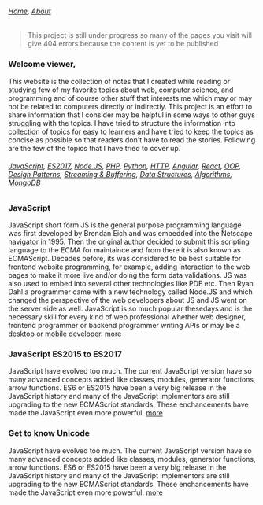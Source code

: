 ###### *[Home](https://tashbalrai.github.io)*, [About](/about.html)

> This project is still under progress so many of the pages you visit will give 404 errors because the content is yet to be published

### Welcome viewer, 
This website is the collection of notes that I created while reading or studying few of my favorite topics about web, computer science, and programming and of course other stuff that interests me which may or may not be related to computers directly or indirectly. This project is an effort to share information that I consider may be helpful in some ways to other guys struggling with the topics. I have tried to structure the information into collection of topics for easy to learners and have tried to keep the topics as concise as possible so that readers don't have to read the stories. Following are the few of the topics that I have tried to cover up.

###### [JavaScript](/js/index.html), [ES2017](/es2017/index.html), [Node.JS](/nodejs/index.html), [PHP](/php/index.html), [Python](/py/index.html), [HTTP](/http/index.html), [Angular](/angular/index.html), [React](/react/index.html), [OOP](/oop/index.html), [Design Patterns](/design-pattern/index.html), [Streaming & Buffering](/streams/index.html), [Data Structures](/ds/index.html), [Algorithms](/algo/index.html), [MongoDB](/mongodb/index.html)

### JavaScript
JavaScript short form JS is the general purpose programming language was first developed by Brendan Eich and was embedded into the Netscape navigator in 1995. Then the original author decided to submit this scripting language to the ECMA for maintaince and from there it is also known as ECMAScript. Decades before, its was considered to be best suitable for frontend website programming, for example, adding interaction to the web pages to make it more live and/or doing the form data validations. JS was also used to embed into several other technologies like PDF etc. Then Ryan Dahl a programmer came with a new technology called Node.JS and which changed the perspective of the web developers about JS and JS went on the server side as well. JavaScript is so much popular thesedays and is the necessary skill for every kind of web professional whether web designer, frontend programmer or backend programmer writing APIs or may be a desktop or mobile developer. [more](/js/index.html)

### JavaScript ES2015 to ES2017
JavaScript have evolved too much. The current JavaScript version have so many advanced concepts added like classes, modules, generator functions, arrow functions. ES6 or ES2015 have been a very big release in the JavaScript history and many of the JavaScript implementors are still upgrading to the new ECMAScript standards. These enchancements have made the JavaScript even more powerful. [more](/es2017/index.md)

### Get to know Unicode
JavaScript have evolved too much. The current JavaScript version have so many advanced concepts added like classes, modules, generator functions, arrow functions. ES6 or ES2015 have been a very big release in the JavaScript history and many of the JavaScript implementors are still upgrading to the new ECMAScript standards. These enchancements have made the JavaScript even more powerful. [more](/common/unicode.md)
